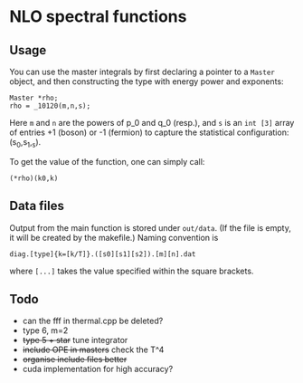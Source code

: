 # NLO spectral functions

## Usage

You can use the master integrals by first declaring
a pointer to a `Master` object, and then constructing
the type with energy power and exponents:
```
Master *rho;
rho = _10120(m,n,s);
```
Here `m` and `n` are the powers of p_0 and q_0 (resp.),
and `s` is an `int [3]` array of entries +1 (boson)
or -1 (fermion) to capture the statistical 
configuration: (s<sub>0</sub>,s<sub>1</sub>,<sub>s</sub>).

To get the value of the function, one can simply call:
```
(*rho)(k0,k)
```

## Data files

Output from the main function is stored under `out/data`. 
(If the file is empty, it will be created by the makefile.)
Naming convention is
```
diag.[type]{k=[k/T]}.([s0][s1][s2]).[m][n].dat
```
where `[...]` takes the value specified within the square brackets.

## Todo

* can the fff in thermal.cpp be deleted?
* type 6, m=2
* ~~type 5 + star~~ tune integrator
* ~~include OPE in masters~~ check the T^4
* ~~organise include files better~~
* cuda implementation for high accuracy?

